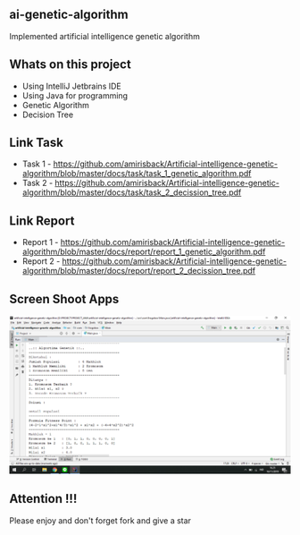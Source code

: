 ## ai-genetic-algorithm
Implemented artificial intelligence genetic algorithm

## Whats on this project
- Using IntelliJ Jetbrains IDE
- Using Java for programming
- Genetic Algorithm
- Decision Tree

## Link Task
- Task 1 - https://github.com/amirisback/Artificial-intelligence-genetic-algorithm/blob/master/docs/task/task_1_genetic_algorithm.pdf
- Task 2 - https://github.com/amirisback/Artificial-intelligence-genetic-algorithm/blob/master/docs/task/task_2_decission_tree.pdf

## Link Report
- Report 1 - https://github.com/amirisback/Artificial-intelligence-genetic-algorithm/blob/master/docs/report/report_1_genetic_algorithm.pdf
- Report 2 - https://github.com/amirisback/Artificial-intelligence-genetic-algorithm/blob/master/docs/report/report_2_decission_tree.pdf

## Screen Shoot Apps
![ScreenShoot Apps](docs/image/ss_main.png?raw=true)

## Attention !!!
Please enjoy and don't forget fork and give a star
